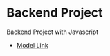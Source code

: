 # Backend Project

Backend Project with Javascript
- [Model Link](https://app.eraser.io/workspace/YtPqZ1VogxGy1jzIDkzj)